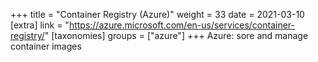 +++
title = "Container Registry (Azure)"
weight = 33
date = 2021-03-10
[extra]
link = "https://azure.microsoft.com/en-us/services/container-registry/"
[taxonomies]
groups = ["azure"]
+++
Azure: sore and manage container images

